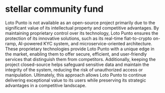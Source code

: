 # stellar community fund
Loto Punto is not available as an open-source project primarily due to the significant value of its intellectual property and competitive advantages. By maintaining proprietary control over its technology, Loto Punto ensures the protection of its innovative solutions, such as its real-time fiat-to-crypto on-ramp, AI-powered KYC system, and microservice-oriented architecture. These proprietary technologies provide Loto Punto with a unique edge in the market, enabling them to offer secure, efficient, and user-friendly services that distinguish them from competitors. Additionally, keeping the project closed-source helps safeguard sensitive data and maintain the integrity of the system, reducing the risk of unauthorized access or manipulation. Ultimately, this approach allows Loto Punto to continue delivering exceptional value to its users while preserving its strategic advantages in a competitive landscape.
